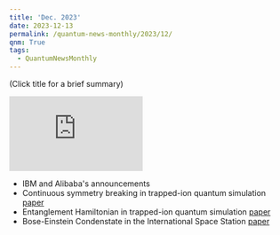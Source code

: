 ```yaml
---
title: 'Dec. 2023'
date: 2023-12-13
permalink: /quantum-news-monthly/2023/12/
qnm: True
tags:
  - QuantumNewsMonthly
---
```


(Click title for a brief summary)

<iframe width="240" height="135" src="https://www.youtube.com/embed/W1FStSifSE8?si=Y3Aa0NjhXI3XlDBE" title="YouTube video player" frameborder="0" allow="accelerometer; autoplay; clipboard-write; encrypted-media; gyroscope; picture-in-picture; web-share" allowfullscreen="allowfullscreen"></iframe> 

- IBM and Alibaba's announcements
- Continuous symmetry breaking in trapped-ion quantum simulation [paper](https://www.nature.com/articles/s41586-023-06656-7)
- Entanglement Hamiltonian in trapped-ion quantum simulation [paper](https://www.nature.com/articles/s41586-023-06768-0)
- Bose-Einstein Condenstate in the International Space Station [paper](https://www.nature.com/articles/s41586-023-06645-w)